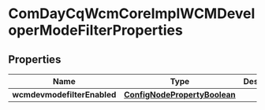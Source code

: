 

# ComDayCqWcmCoreImplWCMDeveloperModeFilterProperties

## Properties

Name | Type | Description | Notes
------------ | ------------- | ------------- | -------------
**wcmdevmodefilterEnabled** | [**ConfigNodePropertyBoolean**](ConfigNodePropertyBoolean.md) |  |  [optional]



